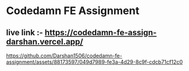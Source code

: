 # Codedamn FE Assignment

## live link :- https://codedamn-fe-assign-darshan.vercel.app/



https://github.com/Darshan1506/codedamn-fe-assignment/assets/88173597/049d7989-fe3a-4d29-8c9f-cdcb71cf12c0

